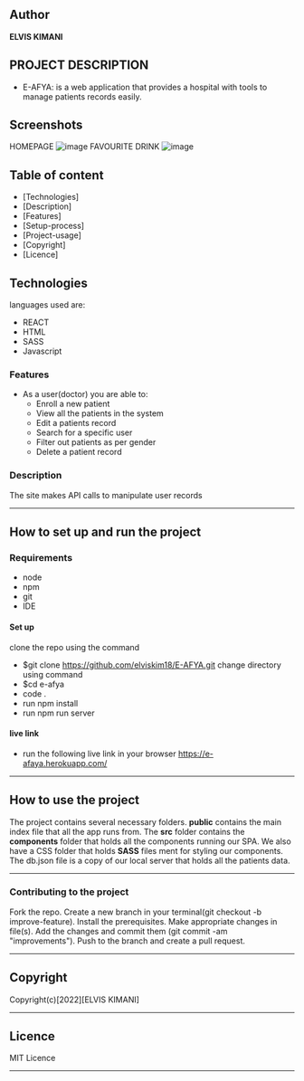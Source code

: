 
## Author 

**ELVIS KIMANI**


## PROJECT DESCRIPTION
- E-AFYA: is a web application that provides a hospital with tools to manage patients records easily. 


## Screenshots
HOMEPAGE
![image](/Assets/images/homepage.png)
FAVOURITE DRINK
![image](/Assets/images/favourite.png)


## Table of content
- [Technologies]
- [Description]
- [Features]
- [Setup-process]
- [Project-usage]
- [Copyright]
- [Licence]

## Technologies

languages used are:
- REACT 
- HTML 
- SASS
- Javascript 

### Features
* As a user(doctor) you are able to:
    - Enroll a new patient
    - View all the patients in the system
    - Edit a patients record
    - Search for a specific user
    - Filter out patients as per gender
    - Delete a patient record

### Description
The site makes API calls to manipulate user records

*** 
## How to set up and run the project

### Requirements
* node
* npm
* git
* IDE

   

#### Set up
clone the repo using the command
- $git clone https://github.com/elviskim18/E-AFYA.git
change directory using command
- $cd e-afya
- code .
- run npm install
- run npm run server


#### live link
 - run the following live link in your browser  https://e-afaya.herokuapp.com/


***
## How to use the project

The project contains several necessary folders. **public** contains the main index file that all the app runs from. The **src** folder contains the **components** folder that holds all the components running our SPA. We also have a CSS folder that holds **SASS** files ment for styling our components. The db.json file is a copy of our local server that holds all the patients data.
***
### Contributing to the project
Fork the repo. Create a new branch in your terminal(git checkout -b improve-feature). Install the prerequisites. Make appropriate changes in file(s). Add the changes and commit them (git commit -am "improvements"). Push to the branch and create a pull request.

***
## Copyright
 Copyright(c)[2022][ELVIS KIMANI]

***
## Licence

MIT Licence
***